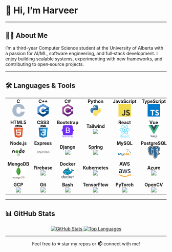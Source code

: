 <p align="center">
  <h1>👋 Hi, I’m Harveer</h1>
</p>

---

## 👨‍💻 About Me
I’m a third-year Computer Science student at the University of Alberta with a passion for AI/ML, software engineering, and full‑stack development. I enjoy building scalable systems, experimenting with new frameworks, and contributing to open‑source projects.

---

## 🛠 Languages & Tools
<p align="center">
  <table>
    <tr>
      <td align="center"><strong>C</strong><br><img src="https://raw.githubusercontent.com/devicons/devicon/master/icons/c/c-original.svg" width="40"/></td>
      <td align="center"><strong>C++</strong><br><img src="https://raw.githubusercontent.com/devicons/devicon/master/icons/cplusplus/cplusplus-original.svg" width="40"/></td>
      <td align="center"><strong>C#</strong><br><img src="https://raw.githubusercontent.com/devicons/devicon/master/icons/csharp/csharp-original.svg" width="40"/></td>
      <td align="center"><strong>Python</strong><br><img src="https://raw.githubusercontent.com/devicons/devicon/master/icons/python/python-original.svg" width="40"/></td>
      <td align="center"><strong>JavaScript</strong><br><img src="https://raw.githubusercontent.com/devicons/devicon/master/icons/javascript/javascript-original.svg" width="40"/></td>
      <td align="center"><strong>TypeScript</strong><br><img src="https://raw.githubusercontent.com/devicons/devicon/master/icons/typescript/typescript-original.svg" width="40"/></td>
    </tr>
    <tr>
      <td align="center"><strong>HTML5</strong><br><img src="https://raw.githubusercontent.com/devicons/devicon/master/icons/html5/html5-original-wordmark.svg" width="40"/></td>
      <td align="center"><strong>CSS3</strong><br><img src="https://raw.githubusercontent.com/devicons/devicon/master/icons/css3/css3-original-wordmark.svg" width="40"/></td>
      <td align="center"><strong>Bootstrap</strong><br><img src="https://raw.githubusercontent.com/devicons/devicon/master/icons/bootstrap/bootstrap-plain-wordmark.svg" width="40"/></td>
      <td align="center"><strong>Tailwind</strong><br><img src="https://www.vectorlogo.zone/logos/tailwindcss/tailwindcss-icon.svg" width="40"/></td>
      <td align="center"><strong>React</strong><br><img src="https://raw.githubusercontent.com/devicons/devicon/master/icons/react/react-original-wordmark.svg" width="40"/></td>
      <td align="center"><strong>Vue</strong><br><img src="https://raw.githubusercontent.com/devicons/devicon/master/icons/vuejs/vuejs-original-wordmark.svg" width="40"/></td>
    </tr>
    <tr>
      <td align="center"><strong>Node.js</strong><br><img src="https://raw.githubusercontent.com/devicons/devicon/master/icons/nodejs/nodejs-original-wordmark.svg" width="40"/></td>
      <td align="center"><strong>Express</strong><br><img src="https://raw.githubusercontent.com/devicons/devicon/master/icons/express/express-original-wordmark.svg" width="40"/></td>
      <td align="center"><strong>Django</strong><br><img src="https://cdn.worldvectorlogo.com/logos/django.svg" width="40"/></td>
      <td align="center"><strong>Spring</strong><br><img src="https://www.vectorlogo.zone/logos/springio/springio-icon.svg" width="40"/></td>
      <td align="center"><strong>MySQL</strong><br><img src="https://raw.githubusercontent.com/devicons/devicon/master/icons/mysql/mysql-original-wordmark.svg" width="40"/></td>
      <td align="center"><strong>PostgreSQL</strong><br><img src="https://raw.githubusercontent.com/devicons/devicon/master/icons/postgresql/postgresql-original.svg" width="40"/></td>
    </tr>
    <tr>
      <td align="center"><strong>MongoDB</strong><br><img src="https://raw.githubusercontent.com/devicons/devicon/master/icons/mongodb/mongodb-original-wordmark.svg" width="40"/></td>
      <td align="center"><strong>Firebase</strong><br><img src="https://www.vectorlogo.zone/logos/firebase/firebase-icon.svg" width="40"/></td>
      <td align="center"><strong>Docker</strong><br><img src="https://raw.githubusercontent.com/devicons/devicon/master/icons/docker/docker-original-wordmark.svg" width="40"/></td>
      <td align="center"><strong>Kubernetes</strong><br><img src="https://www.vectorlogo.zone/logos/kubernetes/kubernetes-icon.svg" width="40"/></td>
      <td align="center"><strong>AWS</strong><br><img src="https://raw.githubusercontent.com/devicons/devicon/master/icons/amazonwebservices/amazonwebservices-original-wordmark.svg" width="40"/></td>
      <td align="center"><strong>Azure</strong><br><img src="https://www.vectorlogo.zone/logos/microsoft_azure/microsoft_azure-icon.svg" width="40"/></td>
    </tr>
    <tr>
      <td align="center"><strong>GCP</strong><br><img src="https://www.vectorlogo.zone/logos/google_cloud/google_cloud-icon.svg" width="40"/></td>
      <td align="center"><strong>Git</strong><br><img src="https://www.vectorlogo.zone/logos/git-scm/git-scm-icon.svg" width="40"/></td>
      <td align="center"><strong>Bash</strong><br><img src="https://www.vectorlogo.zone/logos/gnu_bash/gnu_bash-icon.svg" width="40"/></td>
      <td align="center"><strong>TensorFlow</strong><br><img src="https://www.vectorlogo.zone/logos/tensorflow/tensorflow-icon.svg" width="40"/></td>
      <td align="center"><strong>PyTorch</strong><br><img src="https://www.vectorlogo.zone/logos/pytorch/pytorch-icon.svg" width="40"/></td>
      <td align="center"><strong>OpenCV</strong><br><img src="https://www.vectorlogo.zone/logos/opencv/opencv-icon.svg" width="40"/></td>
    </tr>
  </table>
</p>

---

## 📊 GitHub Stats
<p align="center">
  <a href="https://github.com/anuraghazra/github-readme-stats">
    <img src="https://github-readme-stats.vercel.app/api?username=harry-0168&show_icons=true&hide=stars,contribs&theme=radical&hide_rank=true&include_all_commits=true" alt="GitHub Stats" height="180"/>
  </a>
  <a href="https://github.com/anuraghazra/github-readme-stats">
    <img src="https://github-readme-stats.vercel.app/api/top-langs/?username=harry-0168&layout=compact&theme=radical&hide=FreeMarker" alt="Top Languages" height="180"/>
  </a>
</p>

---


<p align="center">Feel free to <strong>⭐️</strong> star my repos or <strong>📫</strong> connect with me!</p>
